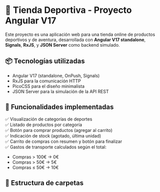 # 🏪 Tienda Deportiva - Proyecto Angular V17

Este proyecto es una aplicación web para una tienda online de productos deportivos y de aventura, desarrollada con **Angular V17 standalone**, **Signals**, **RxJS**, y **JSON Server** como backend simulado.

## 📦 Tecnologías utilizadas

- Angular V17 (standalone, OnPush, Signals)
- RxJS para la comunicación HTTP
- PicoCSS para el diseño minimalista
- JSON Server para la simulación de la API REST

## 🚀 Funcionalidades implementadas

✅ Visualización de categorías de deportes  
✅ Listado de productos por categoría  
✅ Botón para comprar productos (agregar al carrito)  
✅ Indicación de stock (agotado, última unidad)  
✅ Carrito de compras con resumen y botón para finalizar  
✅ Gastos de transporte calculados según el total:
- Compras > 100€ → 0€
- Compras > 50€ → 5€
- Compras ≤ 50€ → 10€

## 📂 Estructura de carpetas
